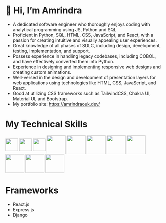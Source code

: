 # 👋 Hi, I’m Amrindra 
- A dedicated software engineer who thoroughly enjoys coding with analytical programming using JS, Python and SQL
- Proficient in Python, SQL, HTML, CSS, JavaScript, and React, with a passion for
creating intuitive and visually appealing user experiences.
- Great knowledge of all phases of SDLC, including design,
development, testing, implementation, and support.
- Possess experience in handling legacy codebases, including COBOL, and have effectively converted them into Python.
- Experience in designing and implementing responsive web designs and
creating custom animations.
- Well-versed in the design and development of presentation layers for
web applications using technologies like HTML, CSS, JavaScript, and React.
- Good at utilizing CSS frameworks such as TailwindCSS, Chakra UI, Material UI, and Bootstrap.
- My portfolio site: https://amrindraouk.dev/

# My Technical Skills
<p align="left">
  <img align="center" src="https://img.icons8.com/color/100/000000/python--v1.png" alt="" height="40" width="40" />
<!--   <img align="center" src="https://img.icons8.com/external-soft-fill-juicy-fish/60/external-sql-coding-and-development-soft-fill-soft-fill-juicy-fish.png" alt="" height="40" width="40" /> -->
  <img align="center" src="https://img.icons8.com/external-those-icons-flat-those-icons/24/external-SQL-development-files-those-icons-flat-those-icons.png" height="40" width="40" />
  <img align="center" src="https://img.icons8.com/color/48/my-sql.png" alt="" height="40" width="40" />
  <img align="center" src="https://img.icons8.com/color/100/000000/html-5--v1.png" alt="" height="60" width="60" />
  <img align="center" src="https://img.icons8.com/color/100/000000/css3.png" alt="" height="60" width="60" />
  <img align="center" src="https://img.icons8.com/color/100/000000/javascript--v1.png" height="60" width="60" />
  <img align="center" src="https://img.icons8.com/plasticine/100/000000/react.png" height="60" width="60" />
  <img align="center" src="https://img.icons8.com/color/100/000000/typescript.png" height="60" width="60" />
  <img align="center" src="https://img.icons8.com/color/100/000000/redux.png" height="60" width="60" />
  <img align="center" src="https://img.icons8.com/color/100/000000/nodejs.png" alt="" height="60" width="60" />
  <img align="center" src="https://img.icons8.com/color/100/000000/mongodb.png" height="60" width="60" />
</p>

# Frameworks
- React.js
- Express.js
- Django

<!---
Amrindra/Amrindra is a ✨ special ✨ repository because its `README.md` (this file) appears on your GitHub profile.
You can click the Preview link to take a look at your changes.
--->
